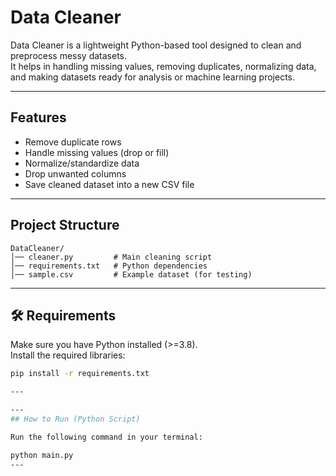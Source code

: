 
#  Data Cleaner

Data Cleaner is a lightweight Python-based tool designed to clean and preprocess messy datasets.  
It helps in handling missing values, removing duplicates, normalizing data, and making datasets ready for analysis or machine learning projects.

---

##  Features
- Remove duplicate rows
- Handle missing values (drop or fill)
- Normalize/standardize data
- Drop unwanted columns
- Save cleaned dataset into a new CSV file

---
## Project Structure
```
DataCleaner/
│── cleaner.py         # Main cleaning script
│── requirements.txt   # Python dependencies
│── sample.csv         # Example dataset (for testing)
```

---

## 🛠️ Requirements
Make sure you have Python installed (>=3.8).  
Install the required libraries:

```bash
pip install -r requirements.txt

---

---
## How to Run (Python Script)

Run the following command in your terminal:

python main.py
---


